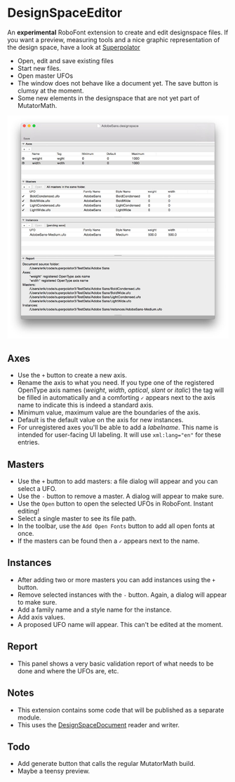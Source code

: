 # DesignSpaceEditor

An **experimental** RoboFont extension to create and edit designspace files. If you want a preview, measuring tools and a nice graphic representation of the design space, have a look at [Superpolator](http://new.superpolator.com/home/order/)

* Open, edit and save existing files
* Start new files.
* Open master UFOs
* The window does not behave like a document yet. The save button is clumsy at the moment.
* Some new elements in the designspace that are not yet part of MutatorMath.

![Screenshot](screen.jpg)

## Axes
* Use the `+` button to create a new axis.
* Rename the axis to what you need. If you type one of the registered OpenType axis names (*weight*, *width*, *optical*, *slant* or *italic*) the tag will be filled in automatically and a comforting `✓` appears next to the axis name to indicate this is indeed a standard axis.
* Minimum value, maximum value are the boundaries of the axis.
* Default is the default value on the axis for new instances.
* For unregistered axes you'll be able to add a *labelname*. This name is intended for user-facing UI labeling. It will use `xml:lang="en"` for these entries. 

## Masters
* Use the `+` button to add masters: a file dialog will appear and you can select a UFO.
* Use the `-` button to remove a master. A dialog will appear to make sure.
* Use the `Open` button to open the selected UFOs in RoboFont. Instant editing!
* Select a single master to see its file path.
* In the toolbar, use the `Add Open Fonts` button to add all open fonts at once. 
* If the masters can be found then a `✓` appears next to the name.

## Instances
* After adding two or more masters you can add instances using the `+` button.
* Remove selected instances with the `-` button. Again, a dialog will appear to make sure.
* Add a family name and a style name for the instance.
* Add axis values.
* A proposed UFO name will appear. This can't be edited at the moment.

## Report
* This panel shows a very basic validation report of what needs to be done and where the UFOs are, etc.

## Notes
* This extension contains some code that will be published as a separate module.
* This uses the [DesignSpaceDocument](https://github.com/LettError/designSpaceDocument) reader and writer.

## Todo
* Add generate button that calls the regular MutatorMath build. 
* Maybe a teensy preview.
